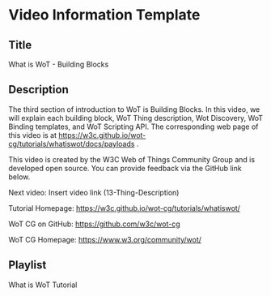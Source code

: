 # Video Information Template

## Title

What is WoT - Building Blocks

## Description

The third section of introduction to WoT is Building Blocks. In this video, we will explain each building block, WoT Thing description, Wot Discovery, WoT Binding templates, and WoT Scripting API.
The corresponding web page of this video is at https://w3c.github.io/wot-cg/tutorials/whatiswot/docs/payloads .

This video is created by the W3C Web of Things Community Group and is developed open source. You can provide feedback via the GitHub link below.

Next video: Insert video link (13-Thing-Description)

Tutorial Homepage: https://w3c.github.io/wot-cg/tutorials/whatiswot/

WoT CG on GitHub: https://github.com/w3c/wot-cg 

WoT CG Homepage: https://www.w3.org/community/wot/

## Playlist

What is WoT Tutorial
